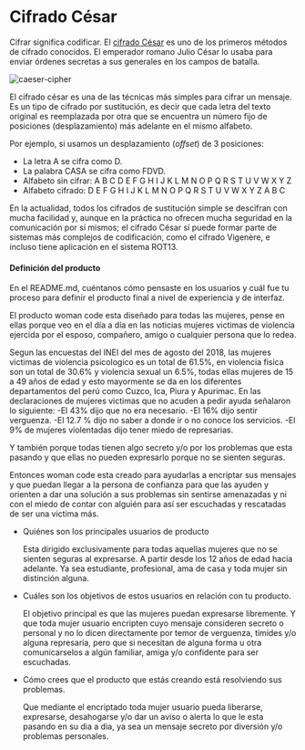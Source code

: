 # Cifrado César
Cifrar significa codificar. El [cifrado César](https://en.wikipedia.org/wiki/Caesar_cipher) es uno de los primeros métodos de cifrado conocidos. El emperador romano Julio César lo usaba para enviar órdenes secretas a sus generales en los campos de batalla.

![caeser-cipher](https://upload.wikimedia.org/wikipedia/commons/thumb/2/2b/Caesar3.svg/2000px-Caesar3.svg.png)

El cifrado césar es una de las técnicas más simples para cifrar un mensaje. Es un tipo de cifrado por sustitución, es decir que cada letra del texto original es reemplazada por otra que se encuentra un número fijo de posiciones (desplazamiento) más adelante en el mismo alfabeto.

Por ejemplo, si usamos un desplazamiento (_offset_) de 3 posiciones:

- La letra A se cifra como D.
- La palabra CASA se cifra como FDVD.
- Alfabeto sin cifrar: A B C D E F G H I J K L M N O P Q R S T U V W X Y Z
- Alfabeto cifrado: D E F G H I J K L M N O P Q R S T U V W X Y Z A B C

En la actualidad, todos los cifrados de sustitución simple se descifran con mucha facilidad y, aunque en la práctica no ofrecen mucha seguridad en la comunicación por sí mismos; el cifrado César sí puede formar parte de sistemas más complejos de codificación, como el cifrado Vigenère, e incluso tiene aplicación en el sistema ROT13.

#### Definición del producto

En el README.md, cuéntanos cómo pensaste en los usuarios y cuál fue tu proceso para definir el producto final a nivel de experiencia y de interfaz.

El producto woman code esta diseñado para todas las mujeres, pense en ellas porque veo en el día a día en las noticias mujeres victimas de violencia ejercida por el esposo, compañero, amigo o cualquier persona que lo redea.

Segun las encuestas del INEI del mes de agosto del 2018, las mujeres victimas de violencia psicologico es un total de 61.5%, en violencia fisica son un total de 30.6% y violencia sexual un 6.5%, todas ellas mujeres de 15 a 49 años de edad y esto mayormente se da en los diferentes departamentos del perú como Cuzco, Ica, Piura y Apurimac.
En las declaraciones de mujeres victimas que no acuden a pedir ayuda señalaron lo siguiente:
-El 43% dijo que no era necesario.
-El 16% dijo sentir verguenza.
-El 12.7 % dijo no saber a donde ir o no conoce los servicios.
-El 9% de mujeres violentadas dijo tener miedo de represarias.

 Y también porque todas tienen algo secreto y/o por los problemas que esta pasando y que ellas no pueden expresarlo porque no se sienten seguras.

 Entonces woman code esta creado para ayudarlas a encriptar sus mensajes y que puedan llegar a la persona de confianza para que las ayuden y orienten a dar una solución a sus problemas sin sentirse amenazadas y ni con el miedo de contar con alguién para así ser escuchadas y rescatadas de ser una victima más.

- Quiénes son los principales usuarios de producto

  Esta dirigido exclusivamente para todas aquellas mujeres que no se sienten seguras al expresarse.
  A partir desde los 12 años de edad hacia adelante.
  Ya sea estudiante, profesional, ama de casa y toda mujer sin distinción alguna.

- Cuáles son los objetivos de estos usuarios en relación con tu producto.

  El objetivo principal es que las mujeres puedan expresarse libremente.
  Y que toda mujer usuario encripten cuyo mensaje consideren secreto o personal y no lo dicen directamente por temor de verguenza, timides y/o alguna represaria, pero que si necesitan de alguna forma u otra comunicarselos a algún familiar, amiga y/o confidente para ser escuchadas.

- Cómo crees que el producto que estás creando está resolviendo sus problemas.

  Que mediante el encriptado toda mujer usuario pueda liberarse, expresarse, desahogarse y/o dar un aviso o alerta lo que le esta pasando en su dia a dia, ya sea un mensaje secreto por diversión y/o problemas personales.

